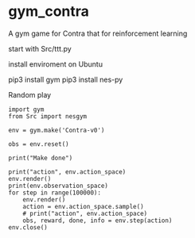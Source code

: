 # gym_contra
A gym game for Contra that for reinforcement learning

start with Src/ttt.py 

install enviroment on Ubuntu

pip3 install gym
pip3 install nes-py

Random play
```
import gym
from Src import nesgym

env = gym.make('Contra-v0')

obs = env.reset()

print("Make done")

print("action", env.action_space)
env.render()
print(env.observation_space)
for step in range(100000):
    env.render()
    action = env.action_space.sample()
    # print("action", env.action_space)
    obs, reward, done, info = env.step(action)
env.close()
```
